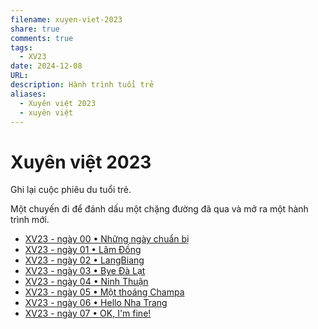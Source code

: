 ```yaml
---
filename: xuyen-viet-2023
share: true
comments: true
tags:
  - XV23
date: 2024-12-08
URL: 
description: Hành trình tuổi trẻ
aliases:
  - Xuyên việt 2023
  - xuyên việt
---
```

# Xuyên việt 2023  
  
Ghi lại cuộc phiêu du tuổi trẻ.  
  
Một chuyến đi để đánh dấu một chặng đường đã qua và mở ra một hành trình mới.  
  
- [XV23 - ngày 00 • Những ngày chuẩn bị](./xv23-ngay-00.md)  
- [XV23 - ngày 01 • Lâm Đồng](./xv23-ngay-01.md)  
- [XV23 - ngày 02 • LangBiang](./xv23-ngay-02.md)  
- [XV23 - ngày 03 • Bye Đà Lạt](./xv23-ngay-03.md)  
- [XV23 - ngày 04 • Ninh Thuận](./xv23-ngay-04.md)  
- [XV23 - ngày 05 • Một thoáng Champa](./xv23-ngay-05.md)  
- [XV23 - ngày 06 • Hello Nha Trang](./xv23-ngay-06.md)  
- [XV23 - ngày 07 • OK, I'm fine!](./xv23-ngay-07.md)  
